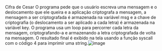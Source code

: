 Cifra de Cesar
O programa pede que o usuário escreva uma mensagem e o deslocamento que ele queira e a aplicação criptografa a mensagem, a mensagem a ser criptografada é armazenada na variável msg e a chave de criptografia (o deslocamento a ser aplicado a cada letra) é armazenada na variável key. O programa usa um loop para percorrer cada letra da mensagem, criptografando-a e armazenando a letra criptografada de volta na mensagem. O resultado final é exibido na tela usando a função syscall com o código 4 para imprimir uma string.![image](https://user-images.githubusercontent.com/75640701/219433960-4fd976ad-b45f-4739-ab2f-1eda293e5100.png)

